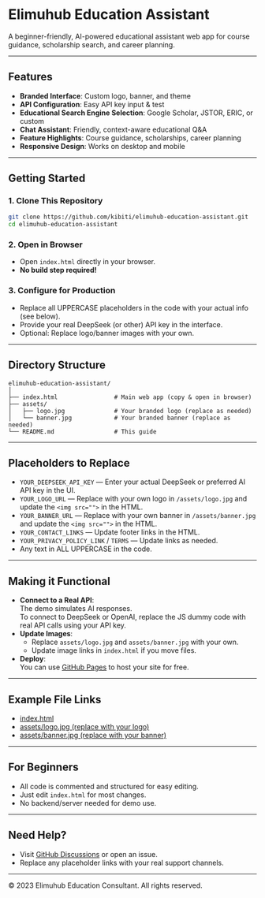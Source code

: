 # Elimuhub Education Assistant

A beginner-friendly, AI-powered educational assistant web app for course guidance, scholarship search, and career planning.

---

## Features

- **Branded Interface**: Custom logo, banner, and theme
- **API Configuration**: Easy API key input & test
- **Educational Search Engine Selection**: Google Scholar, JSTOR, ERIC, or custom
- **Chat Assistant**: Friendly, context-aware educational Q&A
- **Feature Highlights**: Course guidance, scholarships, career planning
- **Responsive Design**: Works on desktop and mobile

---

## Getting Started

### 1. Clone This Repository

```bash
git clone https://github.com/kibiti/elimuhub-education-assistant.git
cd elimuhub-education-assistant
```

### 2. Open in Browser

- Open `index.html` directly in your browser.
- **No build step required!**

### 3. Configure for Production

- Replace all UPPERCASE placeholders in the code with your actual info (see below).
- Provide your real DeepSeek (or other) API key in the interface.
- Optional: Replace logo/banner images with your own.

---

## Directory Structure

```
elimuhub-education-assistant/
│
├── index.html                # Main web app (copy & open in browser)
├── assets/
│   ├── logo.jpg              # Your branded logo (replace as needed)
│   └── banner.jpg            # Your branded banner (replace as needed)
└── README.md                 # This guide
```

---

## Placeholders to Replace

- `YOUR_DEEPSEEK_API_KEY` — Enter your actual DeepSeek or preferred AI API key in the UI.
- `YOUR_LOGO_URL` — Replace with your own logo in `/assets/logo.jpg` and update the `<img src="">` in the HTML.
- `YOUR_BANNER_URL` — Replace with your own banner in `/assets/banner.jpg` and update the `<img src="">` in the HTML.
- `YOUR_CONTACT_LINKS` — Update footer links in the HTML.
- `YOUR_PRIVACY_POLICY_LINK` / `TERMS` — Update links as needed.
- Any text in ALL UPPERCASE in the code.

---

## Making it Functional

- **Connect to a Real API**:  
  The demo simulates AI responses.  
  To connect to DeepSeek or OpenAI, replace the JS dummy code with real API calls using your API key.
- **Update Images**:
  - Replace `assets/logo.jpg` and `assets/banner.jpg` with your own.
  - Update image links in `index.html` if you move files.
- **Deploy**:  
  You can use [GitHub Pages](https://pages.github.com/) to host your site for free.

---

## Example File Links

- [index.html](./index.html)
- [assets/logo.jpg (replace with your logo)](./assets/logo.jpg)
- [assets/banner.jpg (replace with your banner)](./assets/banner.jpg)

---

## For Beginners

- All code is commented and structured for easy editing.
- Just edit `index.html` for most changes.
- No backend/server needed for demo use.

---

## Need Help?

- Visit [GitHub Discussions](https://github.com/kibiti/elimuhub-education-assistant/discussions) or open an issue.
- Replace any placeholder links with your real support channels.

---

© 2023 Elimuhub Education Consultant. All rights reserved.
